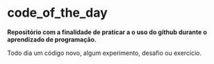 # code_of_the_day

**Repositório com a finalidade de praticar a o uso do github durante o aprendizado de programação.**

Todo dia um código novo, algum experimento, desafio ou exercício. 
